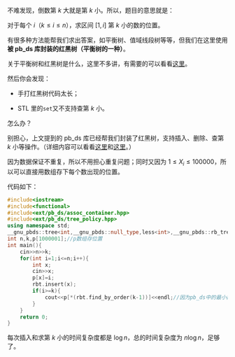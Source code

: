 不难发现，倒数第 $k$ 大就是第 $k$ 小。所以，题目的意思就是：

对于每个 $i$（$k \le i \le n$），求区间 $[1,i]$ 第 $k$ 小的数的位置。

有很多种方法能帮我们求出答案，如平衡树、值域线段树等等，但我们在这里使用**被 pb_ds 库封装的红黑树（平衡树的一种）**。

关于平衡树和红黑树是什么，这里不多讲，有需要的可以看看[这里](https://www.luogu.com.cn/blog/NorthPenguin/solution-p3369)。

然后你会发现：

- 手打红黑树代码太长；

- STL 里的`set`又不支持查第 $k$ 小。

怎么办？

别担心，上文提到的 pb_ds 库已经帮我们封装了红黑树，支持插入、删除、查第 $k$ 小等操作。（详细内容可以看看[这里](https://oi-wiki.org/lang/pb-ds/tree/)和[这里](https://www.luogu.com.cn/blog/Chanis/gnu-pbds)。）

因为数据保证不重复，所以不用担心重复问题；同时又因为 $1 \le X_i \le 100000$，所以可以直接用数组存下每个数出现的位置。

代码如下：

```cpp
#include<iostream>
#include<functional>
#include<ext/pb_ds/assoc_container.hpp>
#include<ext/pb_ds/tree_policy.hpp>
using namespace std;
__gnu_pbds::tree<int,__gnu_pbds::null_type,less<int>,__gnu_pbds::rb_tree_tag,__gnu_pbds::tree_order_statistics_node_update> rbt;
int n,k,p[1000001];//p数组存位置 
int main(){
	cin>>n>>k;
	for(int i=1;i<=n;i++){
		int x;
		cin>>x;
		p[x]=i;
		rbt.insert(x);
		if(i>=k){
			cout<<p[*(rbt.find_by_order(k-1))]<<endl;//因为pb_ds中的最小数被视为第0小，所以第k小在pb_ds中其实是第k-1小 
		}
	}
	return 0;
}
```

每次插入和求第 $k$ 小的时间复杂度都是 $\log n$，总的时间复杂度为 $n \log n$，足够了。